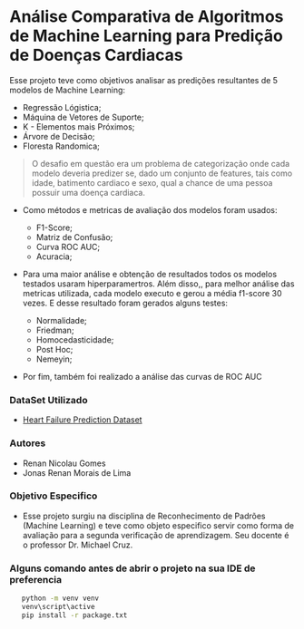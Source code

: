 # Análise Comparativa de Algoritmos de Machine Learning para Predição de Doenças Cardiacas

Esse projeto teve como objetivos analisar as predições resultantes de 5 modelos de Machine Learning:

* Regressão Lógistica;
* Máquina de Vetores de Suporte;
* K - Elementos mais Próximos;
* Árvore de Decisão;
* Floresta Randomica;

> O desafio em questão era um problema de categorização onde cada modelo deveria predizer se, dado um conjunto de features, tais como idade, batimento cardiaco e sexo, qual a chance de uma pessoa possuir uma doença cardiaca.

* Como métodos e metricas de avaliação dos modelos foram usados:
    * F1-Score;
    * Matriz de Confusão;
    * Curva ROC AUC;
    * Acuracia;

* Para uma maior análise e obtenção de resultados todos os modelos testados usaram hiperparamertros. Além disso,, para melhor análise das metricas utilizada, cada modelo executo e gerou a média f1-score 30 vezes. E desse resultado foram gerados alguns testes:

    * Normalidade;
    * Friedman;
    * Homocedasticidade;
    * Post Hoc;
    * Nemeyin;

* Por fim, também foi realizado a análise das curvas de ROC AUC

### DataSet Utilizado

* [Heart Failure Prediction Dataset](https://www.kaggle.com/datasets/fedesoriano/heart-failure-prediction/code?datasetId=1582403&sortBy=voteCount)

### Autores
* Renan Nicolau Gomes
* Jonas Renan Morais de Lima

### Objetivo Especifico
 * Esse projeto surgiu na disciplina de Reconhecimento de Padrões (Machine Learning) e teve como objeto especifico servir como forma de avaliação para a segunda verificação de aprendizagem. Seu docente é o professor Dr. Michael Cruz.

 ### Alguns comando antes de abrir o projeto na sua IDE de preferencia

 ```bash
    python -m venv venv
    venv\script\active
    pip install -r package.txt
 ```


